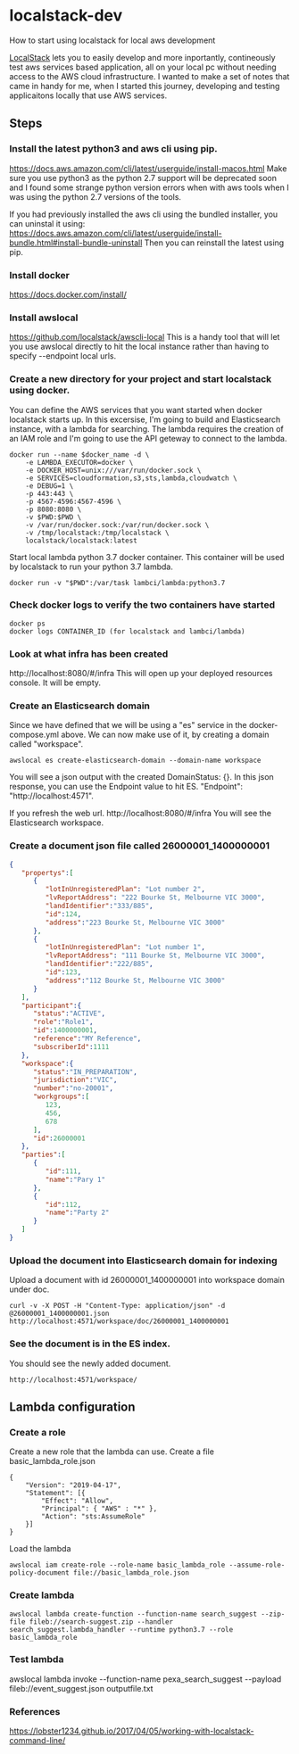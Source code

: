 # localstack-dev
How to start using localstack for local aws development

[LocalStack](https://github.com/localstack/localstack) lets you to easily develop and more inportantly, contineously test aws services based application, all on your local pc without needing access to the AWS cloud infrastructure.  I wanted to make a set of notes that came in handy for me, when I started this journey, developing and testing applicaitons locally that use AWS services.

## Steps
### Install the latest python3 and aws cli using pip. 
https://docs.aws.amazon.com/cli/latest/userguide/install-macos.html
Make sure you use python3 as the python 2.7 support will be deprecated soon and I found some strange python version errors when with aws tools when I was using the python 2.7 versions of the tools.

If you had previously installed the aws cli using the bundled installer, you can uninstal it using:
https://docs.aws.amazon.com/cli/latest/userguide/install-bundle.html#install-bundle-uninstall
Then you can reinstall the latest using pip.

### Install docker
https://docs.docker.com/install/

### Install awslocal
https://github.com/localstack/awscli-local
This is a handy tool that will let you use awslocal directly to hit the local instance rather than having to specify --endpoint local urls.

### Create a new directory for your project and start localstack using docker.  
You can define the AWS services that you want started when docker localstack starts up.  In this excersise, I'm going to build and Elasticsearch instance, with a lambda for searching.  The lambda requires the creation of an IAM role and I'm going to use the API geteway to connect to the lambda. 

```
docker run --name $docker_name -d \
    -e LAMBDA_EXECUTOR=docker \
    -e DOCKER_HOST=unix:///var/run/docker.sock \
    -e SERVICES=cloudformation,s3,sts,lambda,cloudwatch \
    -e DEBUG=1 \
    -p 443:443 \
    -p 4567-4596:4567-4596 \
    -p 8080:8080 \
    -v $PWD:$PWD \
    -v /var/run/docker.sock:/var/run/docker.sock \
    -v /tmp/localstack:/tmp/localstack \
    localstack/localstack:latest
```

Start local lambda python 3.7 docker container.  This container will be used by localstack to run your python 3.7 lambda.
```
docker run -v "$PWD":/var/task lambci/lambda:python3.7
```

### Check docker logs to verify the two containers have started
```
docker ps
docker logs CONTAINER_ID (for localstack and lambci/lambda)
```

### Look at what infra has been created
http://localhost:8080/#/infra
This will open up your deployed resources console.  It will be empty.

### Create an Elasticsearch domain
Since we have defined that we will be using a "es" service in the docker-compose.yml above. We can now make use of it, by creating a domain called "workspace".

```
awslocal es create-elasticsearch-domain --domain-name workspace
```
You will see a json output with the created DomainStatus: {}.  In this json response,  you can use the Endpoint value to hit ES. "Endpoint": "http://localhost:4571".

If you refresh the web url. http://localhost:8080/#/infra
You will see the Elasticsearch workspace.

### Create a document json file called 26000001_1400000001
```json
{
   "propertys":[
      {
         "lotInUnregisteredPlan": "Lot number 2",
         "lvReportAddress": "222 Bourke St, Melbourne VIC 3000",
         "landIdentifier":"333/885",
         "id":124,
         "address":"223 Bourke St, Melbourne VIC 3000"
      },
      {
         "lotInUnregisteredPlan": "Lot number 1",
         "lvReportAddress": "111 Bourke St, Melbourne VIC 3000",
         "landIdentifier":"222/885",
         "id":123,
         "address":"112 Bourke St, Melbourne VIC 3000"
      }
   ],
   "participant":{
      "status":"ACTIVE",
      "role":"Role1",
      "id":1400000001,
      "reference":"MY Reference",
      "subscriberId":1111
   },
   "workspace":{
      "status":"IN_PREPARATION",
      "jurisdiction":"VIC",
      "number":"no-20001",
      "workgroups":[
         123,
         456,
         678
      ],
      "id":26000001
   },
   "parties":[
      {
         "id":111,
         "name":"Pary 1"
      },
      {
         "id":112,
         "name":"Party 2"
      }
   ]
}
```

### Upload the document into Elasticsearch domain for indexing
Upload a document with id 26000001_1400000001 into workspace domain under doc.
```
curl -v -X POST -H "Content-Type: application/json" -d @26000001_1400000001.json http://localhost:4571/workspace/doc/26000001_1400000001
```

### See the document is in the ES index.
You should see the newly added document.
```
http://localhost:4571/workspace/
```

## Lambda configuration
### Create a role 
Create a new role that the lambda can use.  Create a file basic_lambda_role.json
```
{
    "Version": "2019-04-17",
    "Statement": [{
        "Effect": "Allow",
        "Principal": { "AWS" : "*" },
        "Action": "sts:AssumeRole"
    }]
}
```
Load the lambda
```
awslocal iam create-role --role-name basic_lambda_role --assume-role-policy-document file://basic_lambda_role.json
```

### Create lambda
```
awslocal lambda create-function --function-name search_suggest --zip-file fileb://search-suggest.zip --handler search_suggest.lambda_handler --runtime python3.7 --role basic_lambda_role 
```

### Test lambda
awslocal lambda  invoke --function-name pexa_search_suggest --payload fileb://event_suggest.json outputfile.txt

### References
https://lobster1234.github.io/2017/04/05/working-with-localstack-command-line/


